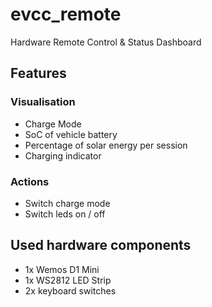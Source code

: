 # evcc_remote
Hardware Remote Control &amp; Status Dashboard


## Features

### Visualisation
- Charge Mode
- SoC of vehicle battery
- Percentage of solar energy per session
- Charging indicator

 ### Actions
- Switch charge mode
- Switch leds on / off
		
## Used hardware components
- 1x Wemos D1 Mini
- 1x WS2812 LED Strip
- 2x keyboard switches

 
